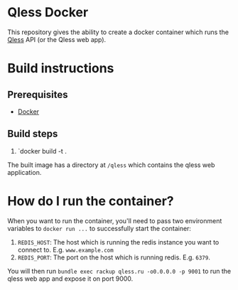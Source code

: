 # Qless Docker

This repository gives the ability to create a docker container which
runs the [Qless](https://github.com/seomoz/qless) API (or the Qless web app).

# Build instructions

## Prerequisites

* [Docker](http://docs.docker.com/engine/installation/)

## Build steps

1. `docker build -t <name of image> .

The built image has a directory at `/qless` which contains the qless web
application.

# How do I run the container?

When you want to run the container, you'll need to pass two environment
variables to `docker run ...` to successfully start the container:

1. `REDIS_HOST`: The host which is running the redis instance you want
   to connect to. E.g. `www.example.com`
2. `REDIS_PORT`: The port on the host which is running redis. E.g.
   `6379`.

You will then run `bundle exec rackup qless.ru -o0.0.0.0 -p 9001` to run
the qless web app and expose it on port 9000.
